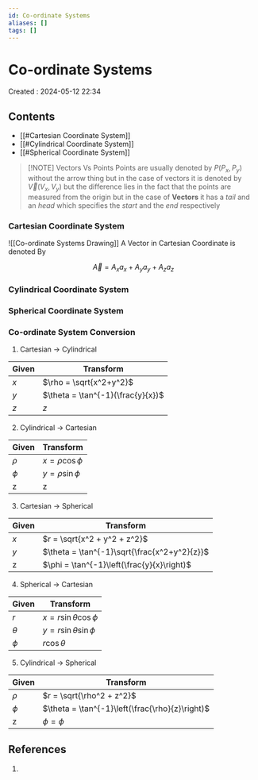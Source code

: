 ```yaml
---
id: Co-ordinate Systems
aliases: []
tags: []
---
```


# Co-ordinate Systems

Created : 2024-05-12 22:34

## Contents

- [[#Cartesian Coordinate System]]
- [[#Cylindrical Coordinate System]]
- [[#Spherical Coordinate System]]

> [!NOTE] Vectors Vs Points
> Points are usually denoted by $P(P_{x},P_{y})$ without the arrow thing but in the case of vectors it is denoted by $\overrightarrow V(V_{x}, V_{y})$ but the difference lies in the fact that the points are measured from the origin but in the case of **Vectors** it has a _tail_ and an _head_ which specifies the _start_ and the _end_ respectively

### Cartesian Coordinate System

![[Co-ordinate Systems Drawing]]
A Vector in Cartesian Coordinate is denoted By

$$
\overrightarrow A = A_xa_{x}+ A_ya_{y}+ A_{z}a_z
$$

### Cylindrical Coordinate System

### Spherical Coordinate System

### Co-ordinate System Conversion

1. Cartesian -> Cylindrical

| Given | Transform                         |
| ----- | --------------------------------- |
| $x$   | $\rho = \sqrt{x^2+y^2}$           |
| $y$   | $\theta = \tan^{-1}(\frac{y}{x})$ |
| $z$   | $z$                               |

2. Cylindrical -> Cartesian

| Given  | Transform           |
| ------ | ------------------- |
| $\rho$ | $x=\rho \cos \phi$  |
| $\phi$ | $y= \rho \sin \phi$ |
| z      | z                   |

3. Cartesian -> Spherical

| Given | Transform                                    |
| ----- | -------------------------------------------- |
| $x$   | $r = \sqrt{x^2 + y^2 + z^2}$                 |
| $y$   | $\theta = \tan^{-1}\sqrt{\frac{x^2+y^2}{z}}$ |
| z     | $\phi = \tan^{-1}\left(\frac{y}{x}\right)$   |

4. Spherical -> Cartesian

| Given    | Transform                     |
| -------- | ----------------------------- |
| $r$      | $x = r \sin \theta \cos \phi$ |
| $\theta$ | $y= r\sin \theta \sin \phi$   |
| $\phi$   | $r \cos \theta$               |

5. Cylindrical -> Spherical

| Given  | Transform                                       |
| ------ | ----------------------------------------------- |
| $\rho$ | $r = \sqrt{\rho^2 + z^2}$                       |
| $\phi$ | $\theta = \tan^{-1}\left(\frac{\rho}{z}\right)$ |
| z      | $\phi = \phi$                                   |

## References

1.
